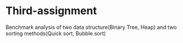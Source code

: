 # Third-assignment
Benchmark analysis of two data structure(Binary Tree, Heap) and two sorting methods(Quick sort, Bubble sort)
